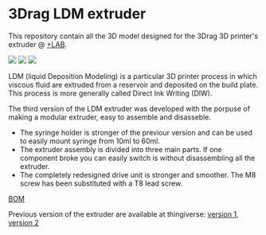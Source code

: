 # 3Drag LDM extruder

This repository contain all the 3D model designed for the 3Drag 3D printer's extruder @ [+LAB](www.piulab.it).

![](https://img.shields.io/github/license/am-craft/3Drag_LDM_extruder?style=plastic)
![](https://img.shields.io/github/manifest-json/v/am-craft/3Drag_LDM_extruder?style=plastic)
![](https://img.shields.io/badge/CAD-fusion360-orange?style=plastic&logo=autodesk)


LDM (liquid Deposition Modeling) is a particular 3D printer process in which viscous fluid are extruded from a reservoir and deposited on the build plate. This process is more generally called Direct Ink Writing (DIW).

The third version of the LDM extruder was developed with the porpuse of making a modular extruder, easy to assemble and disasseble.
- The syringe holder is stronger of the previour version and can be used to easily mount syringe from 10ml to 60ml.
- The extruder assembly is divided into three main parts. If one component broke you can easily switch is without disassembling all the extruder.
- The completely redesigned drive unit is stronger and smoother. The M8 screw has been substituted with a T8 lead screw.

[BOM](https://github.com/am-craft/3Drag_LDM_extruder/blob/main/BOM.md)

Previous version of the extruder are available at thingiverse: [version 1](https://www.thingiverse.com/thing:482873), [version 2](https://www.thingiverse.com/thing:4635819)
